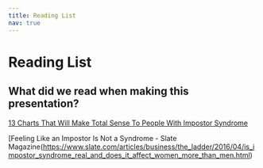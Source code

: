 ```yaml
---
title: Reading List
nav: true
---
```

# Reading List 
## What did we read when making this presentation? 

[13 Charts That Will Make Total Sense To People With Impostor Syndrome](https://www.buzzfeed.com/kristinchirico/13-charts-that-will-make-total-sense-to-people-with-impostor?utm_term=.os66z9v0dz#.nv6ZOwo5VO)

[Feeling Like an Impostor Is Not a Syndrome - Slate Magazine(https://www.slate.com/articles/business/the_ladder/2016/04/is_impostor_syndrome_real_and_does_it_affect_women_more_than_men.html)
